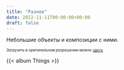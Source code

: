```yaml
---
title: "Разное"
date: 2022-11-11T00:00:00+00:00
draft: false
---
```


Небольшие объекты и композиции с ними. <!--more-->

*<sub><sup>Загрузить в оригинальном разрешении можно [здесь](https://bit.ly/other-photos)</sup></sub>*

{{< album Things >}}